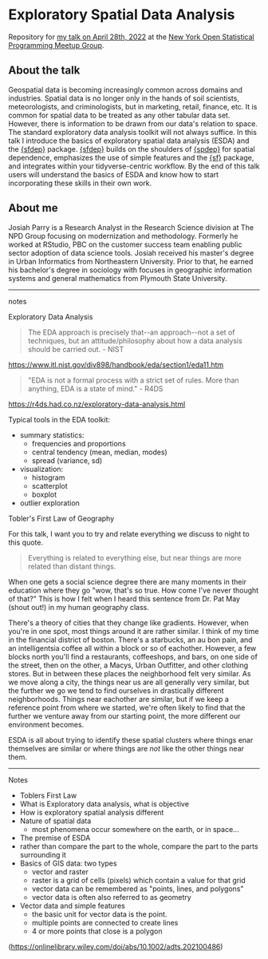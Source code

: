 # Exploratory Spatial Data Analysis


Repository for [my talk on April 28th, 2022](https://www.meetup.com/nyhackr/events/285372282/) at the [New York Open Statistical Programming Meetup Group](https://www.meetup.com/nyhackr).

## About the talk

Geospatial data is becoming increasingly common across domains and industries. Spatial data is no longer only in the hands of soil scientists, meteorologists, and criminologists, but in marketing, retail, finance, etc. It is common for spatial data to be treated as any other tabular data set. However, there is information to be drawn from our data's relation to space. The standard exploratory data analysis toolkit will not always suffice. In this talk I introduce the basics of exploratory spatial data analysis (ESDA) and the [{sfdep}](https://sfdep.josiahparry.com/?utm_source=nyhackr) package. [{sfdep}](https://sfdep.josiahparry.com/?utm_source=nyhackr) builds on the shoulders of [{spdep}](https://cran.r-project.org/web/packages/spdep/index.html?utm_source=nyhackr) for spatial dependence, emphasizes the use of simple features and the [{sf}](https://cran.r-project.org/web/packages/sf/index.html?utm_source=nyhackr) package, and integrates within your tidyverse-centric workflow. By the end of this talk users will understand the basics of ESDA and know how to start incorporating these skills in their own work.

## About me

Josiah Parry is a Research Analyst in the Research Science division at The NPD Group focusing on modernization and methodology. Formerly he worked at RStudio, PBC on the customer success team enabling public sector adoption of data science tools. Josiah received his master's degree in Urban Informatics from Northeastern University. Prior to that, he earned his bachelor's degree in sociology with focuses in geographic information systems and general mathematics from Plymouth State University.





--------


notes 

Exploratory Data Analysis

> 	The EDA approach is precisely that--an approach--not a set of techniques, but an attitude/philosophy about how a data analysis should be carried out. - NIST

https://www.itl.nist.gov/div898/handbook/eda/section1/eda11.htm

> "EDA is not a formal process with a strict set of rules. More than anything, EDA is a state of mind." - R4DS

https://r4ds.had.co.nz/exploratory-data-analysis.html

Typical tools in the EDA toolkit: 

- summary statistics: 
  - frequencies and proportions
  - central tendency (mean, median, modes)
  - spread (variance, sd)
- visualization:
  - histogram
  - scatterplot
  - boxplot
- outlier exploration


Tobler's First Law of Geography

For this talk, I want you to try and relate everything we discuss to night to this quote. 

> Everything is related to everything else, but near things are more related than distant things.

When one gets a social science degree there are many moments in their education where they go "wow, that's so true. How come I've never thought of that?" This is how I felt when I heard this sentence from Dr. Pat May (shout out!) in my human geography class. 


There's a theory of cities that they change like gradients. However, when you're in one spot, most things around it are rather similar. I think of my time in the financial district of boston. There's a starbucks, an au bon pain, and an intelligentsia coffee all within a block or so of eachother. However, a few blocks north you'll find a restaurants, coffeeshops, and bars, on one side of the street, then on the other, a Macys, Urban Outfitter, and other clothing stores. But in between these places the neighborhood felt very similar. As we move along a city, the things near us are all generally very similar, but the further we go we tend to find ourselves in drastically different neighborhoods. Things near eachother are similar, but if we keep a reference point from where we started, we're often likely to find that the further we venture away from our starting point, the more different our environment becomes. 


ESDA is all about trying to identify these spatial clusters where things enar themselves are similar or where things are _not_ like the other things near them. 

---- 
Notes

- Toblers First Law 
- What is Exploratory data analysis, what is objective
- How is exploratory spatial analysis different 
- Nature of spatial data
  - most phenomena occur somewhere on the earth, or in space...
- The premise of ESDA
 -   rather than compare the part to the whole, compare the part to the parts surrounding it
- Basics of GIS data: two types
  -   vector and raster
  - raster is a grid of cells (pixels) which contain a value for that grid
  - vector data can be remembered as "points, lines, and polygons" 
  - vector data is often also referred to as geometry
- Vector data and simple features 
  - the basic unit for vector data is the point. 
  - multiple points are connected to create lines
  - 4 or more points that close is a polygon


(https://onlinelibrary.wiley.com/doi/abs/10.1002/adts.202100486)